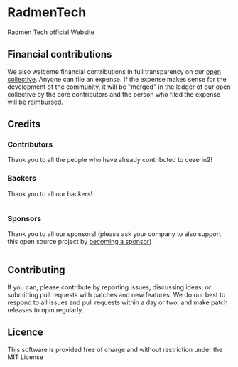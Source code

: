 # RadmenTech
Radmen Tech official Website

## Financial contributions

We also welcome financial contributions in full transparency on our [open collective](https://radmentech.com).
Anyone can file an expense. If the expense makes sense for the development of the community, it will be "merged" in the ledger of our open collective by the core contributors and the person who filed the expense will be reimbursed.

## Credits


### Contributors

Thank you to all the people who have already contributed to cezerin2!
<a href=""><img src="" /></a>


### Backers

Thank you to all our backers!

<a href="" target="_blank"><img src=""></a>


### Sponsors

Thank you to all our sponsors! (please ask your company to also support this open source project by [becoming a sponsor](https://radmentech.com/))

<a href="" target="_blank"><img src=""></a>


## Contributing

If you can, please contribute by reporting issues, discussing ideas, or submitting pull requests with patches and new features. We do our best to respond to all issues and pull requests within a day or two, and make patch releases to npm regularly.


## Licence

This software is provided free of charge and without restriction under the MIT License
